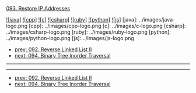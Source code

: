 [093. Restore IP Addresses](https://leetcode.com/problems/restore-ip-addresses/)

[![java]](../java/093-restore-ip-addresses.md)
[![cpp]](../cpp/093-restore-ip-addresses.md)
[![c]](../c/093-restore-ip-addresses.md)
[![csharp]](../csharp/093-restore-ip-addresses.md)
[![ruby]](../ruby/093-restore-ip-addresses.md)
[![python]](../python/093-restore-ip-addresses.md)
[![js]](../js/093-restore-ip-addresses.md)
[java]: ../images/java-logo.png
[cpp]: ../images/cpp-logo.png
[c]: ../images/c-logo.png
[csharp]: ../images/csharp-logo.png
[ruby]: ../images/ruby-logo.png
[python]: ../images/python-logo.png
[js]: ../images/js-logo.png

- [prev: 092. Reverse Linked List II](092-reverse-linked-list-ii.md)
- [next: 094. Binary Tree Inorder Traversal](094-binary-tree-inorder-traversal.md)

---



---

- [prev: 092. Reverse Linked List II](092-reverse-linked-list-ii.md)
- [next: 094. Binary Tree Inorder Traversal](094-binary-tree-inorder-traversal.md)

